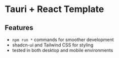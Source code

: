 # Tauri + React Template

## Features

- `npm run *` commands for smoother development
- shadcn-ui and Tailwind CSS for styling
- tested in both desktop and mobile environments